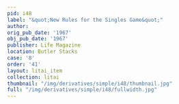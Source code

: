 ```yaml
---
pid: i48
label: "&quot;New Rules for the Singles Game&quot;"
author:
orig_pub_date: '1967'
obj_pub_date: '1967'
publisher: Life Magazine
location: Butler Stacks
case: '8'
order: '41'
layout: litai_item
collection: litai
thumbnail: "/img/derivatives/simple/i48/thumbnail.jpg"
full: "/img/derivatives/simple/i48/fullwidth.jpg"
---
```

